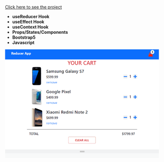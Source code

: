 [Click here to see the project](https://cart-project-with-use-reducer.vercel.app/)
<br>

- __useReducer Hook__<br>
- __useEffect Hook__<br>
- __useContext Hook__<br>
- __Props/States/Components__<br>
- __Bootstrap5__<br>
- __Javascript__<br>

<div align="center"><img src="https://github.com/MehmetCakir1/cartProjectWithUseReducer/blob/master/cart.gif">

